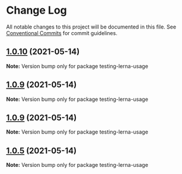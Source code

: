 # Change Log

All notable changes to this project will be documented in this file.
See [Conventional Commits](https://conventionalcommits.org) for commit guidelines.

## [1.0.10](https://github.com/DavidWells/mono-repo-test/compare/testing-lerna-usage@1.0.4...testing-lerna-usage@1.0.10) (2021-05-14)

**Note:** Version bump only for package testing-lerna-usage





## [1.0.9](https://github.com/DavidWells/mono-repo-test/compare/testing-lerna-usage@1.0.4...testing-lerna-usage@1.0.9) (2021-05-14)

**Note:** Version bump only for package testing-lerna-usage





## [1.0.9](https://github.com/DavidWells/mono-repo-test/compare/testing-lerna-usage@1.0.4...testing-lerna-usage@1.0.9) (2021-05-14)

**Note:** Version bump only for package testing-lerna-usage





## [1.0.5](https://github.com/DavidWells/mono-repo-test/compare/testing-lerna-usage@1.0.4...testing-lerna-usage@1.0.5) (2021-05-14)

**Note:** Version bump only for package testing-lerna-usage
